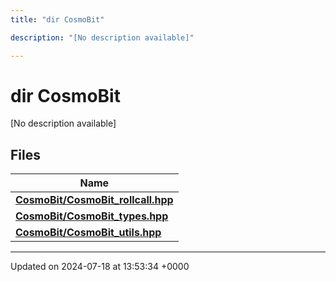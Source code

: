 ```yaml
---
title: "dir CosmoBit"

description: "[No description available]"

---
```


# dir CosmoBit

[No description available]

## Files

| Name           |
| -------------- |
| **[CosmoBit/CosmoBit_rollcall.hpp](/documentation/code/files/cosmobit__rollcall_8hpp/#file-cosmobit-cosmobit-rollcall-hpp)**  |
| **[CosmoBit/CosmoBit_types.hpp](/documentation/code/files/cosmobit__types_8hpp/#file-cosmobit-cosmobit-types-hpp)**  |
| **[CosmoBit/CosmoBit_utils.hpp](/documentation/code/files/cosmobit__utils_8hpp/#file-cosmobit-cosmobit-utils-hpp)**  |






-------------------------------

Updated on 2024-07-18 at 13:53:34 +0000
